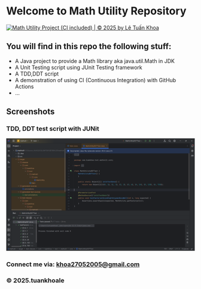 # Welcome to Math Utility Repository
[![Math Utility Project (CI included) | © 2025 by Lê Tuấn Khoa](https://github.com/tuankhoale/mathutil/actions/workflows/ci-script.yml/badge.svg)](https://github.com/tuankhoale/mathutil/actions/workflows/ci-script.yml)

## You will find in this repo the following stuff:

* A Java project to provide a Math library aka java.util.Math in JDK 
* A Unit Testing script using JUnit Testing framework 
* A TDD,DDT script 
* A demonstration of using CI (Continuous Integration) with GitHub Actions 
* ...

## Screenshots
### TDD, DDT test script with JUNit
![TDD DDT test script](https://github.com/tuankhoale/mathutil/blob/main/screenshots/TDD_DDT%20withJUnit.png)

### Connect me via: khoa27052005@gmail.com

### &#169; 2025.tuankhoale 